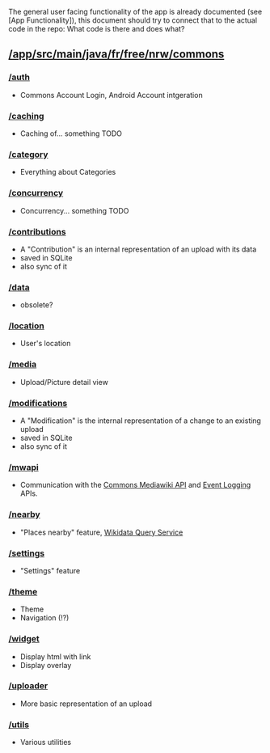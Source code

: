 The general user facing functionality of the app is already documented (see [App Functionality]), this document should try to connect that to the actual code in the repo: What code is there and does what?

## [/app/src/main/java/fr/free/nrw/commons](https://github.com/commons-app/apps-android-commons/tree/master/app/src/main/java/fr/free/nrw/commons)

### [/auth](https://github.com/commons-app/apps-android-commons/tree/master/app/src/main/java/fr/free/nrw/commons/auth) 
- Commons Account Login, Android Account intgeration

### [/caching](https://github.com/commons-app/apps-android-commons/tree/master/app/src/main/java/fr/free/nrw/commons/caching)
- Caching of... something TODO

### [/category](https://github.com/commons-app/apps-android-commons/tree/master/app/src/main/java/fr/free/nrw/commons/category)
- Everything about Categories

### [/concurrency](https://github.com/commons-app/apps-android-commons/tree/master/app/src/main/java/fr/free/nrw/commons/concurrency)
- Concurrency... something TODO

### [/contributions](https://github.com/commons-app/apps-android-commons/tree/master/app/src/main/java/fr/free/nrw/commons/contributions)
- A "Contribution" is an internal representation of an upload with its data
- saved in SQLite
- also sync of it

### [/data](https://github.com/commons-app/apps-android-commons/tree/master/app/src/main/java/fr/free/nrw/commons/data)
- obsolete?

### [/location](https://github.com/commons-app/apps-android-commons/tree/master/app/src/main/java/fr/free/nrw/commons/location)
- User's location

### [/media](https://github.com/commons-app/apps-android-commons/tree/master/app/src/main/java/fr/free/nrw/commons/media)
- Upload/Picture detail view

### [/modifications](https://github.com/commons-app/apps-android-commons/tree/master/app/src/main/java/fr/free/nrw/commons/modifications)
- A "Modification" is the internal representation of a change to an existing upload
- saved in SQLite
- also sync of it

### [/mwapi](https://github.com/commons-app/apps-android-commons/tree/master/app/src/main/java/fr/free/nrw/commons/mwapi)
- Communication with the [Commons Mediawiki API](External-APIs#commons-mediawiki-api) and [Event Logging](External-APIs#event-logging) APIs.

### [/nearby](https://github.com/commons-app/apps-android-commons/tree/master/app/src/main/java/fr/free/nrw/commons/nearby)
- "Places nearby" feature, [Wikidata Query Service](External-APIs#wikidata-query-service)

### [/settings](https://github.com/commons-app/apps-android-commons/tree/master/app/src/main/java/fr/free/nrw/commons/settings)
- "Settings" feature

### [/theme](https://github.com/commons-app/apps-android-commons/tree/master/app/src/main/java/fr/free/nrw/commons/theme)
- Theme
- Navigation (!?)

### [/widget](https://github.com/commons-app/apps-android-commons/tree/master/app/src/main/java/fr/free/nrw/commons/ui/widget)
- Display html with link
- Display overlay

### [/uploader](https://github.com/commons-app/apps-android-commons/tree/master/app/src/main/java/fr/free/nrw/commons/upload)
- More basic representation of an upload

### [/utils](https://github.com/commons-app/apps-android-commons/tree/master/app/src/main/java/fr/free/nrw/commons/utils)
- Various utilities